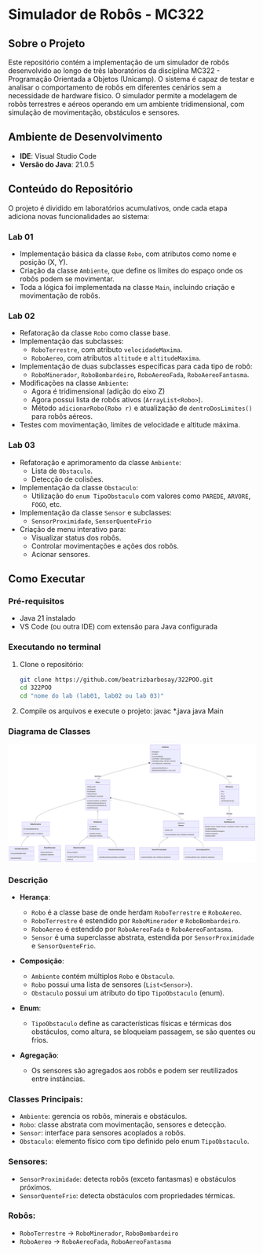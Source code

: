 # Simulador de Robôs - MC322

## Sobre o Projeto

Este repositório contém a implementação de um simulador de robôs desenvolvido ao longo de três laboratórios da disciplina MC322 - Programação Orientada a Objetos (Unicamp). O sistema é capaz de testar e analisar o comportamento de robôs em diferentes cenários sem a necessidade de hardware físico. O simulador permite a modelagem de robôs terrestres e aéreos operando em um ambiente tridimensional, com simulação de movimentação, obstáculos e sensores.

## Ambiente de Desenvolvimento

- **IDE**: Visual Studio Code
- **Versão do Java**: 21.0.5

## Conteúdo do Repositório

O projeto é dividido em laboratórios acumulativos, onde cada etapa adiciona novas funcionalidades ao sistema:

### Lab 01
- Implementação básica da classe `Robo`, com atributos como nome e posição (X, Y).
- Criação da classe `Ambiente`, que define os limites do espaço onde os robôs podem se movimentar.
- Toda a lógica foi implementada na classe `Main`, incluindo criação e movimentação de robôs.

### Lab 02
- Refatoração da classe `Robo` como classe base.
- Implementação das subclasses:
  - `RoboTerrestre`, com atributo `velocidadeMaxima`.
  - `RoboAereo`, com atributos `altitude` e `altitudeMaxima`.
- Implementação de duas subclasses específicas para cada tipo de robô:
  - `RoboMinerador`, `RoboBombardeiro`, `RoboAereoFada`, `RoboAereoFantasma`.
- Modificações na classe `Ambiente`:
  - Agora é tridimensional (adição do eixo Z)
  - Agora possui lista de robôs ativos (`ArrayList<Robo>`).
  - Método `adicionarRobo(Robo r)` e atualização de `dentroDosLimites()` para robôs aéreos.
- Testes com movimentação, limites de velocidade e altitude máxima.

### Lab 03
- Refatoração e aprimoramento da classe `Ambiente`:
  - Lista de `Obstaculo`.
  - Detecção de colisões.
- Implementação da classe `Obstaculo`:
  - Utilização do `enum TipoObstaculo` com valores como `PAREDE`, `ARVORE`, `FOGO`, etc.
- Implementação da classe `Sensor` e subclasses:
  - `SensorProximidade`, `SensorQuenteFrio`
- Criação de menu interativo para:
  - Visualizar status dos robôs.
  - Controlar movimentações e ações dos robôs.
  - Acionar sensores.

## Como Executar

### Pré-requisitos
- Java 21 instalado
- VS Code (ou outra IDE) com extensão para Java configurada

### Executando no terminal

1. Clone o repositório:
    ```bash
    git clone https://github.com/beatrizbarbosay/322POO.git
    cd 322POO
    cd "nome do lab (lab01, lab02 ou lab 03)"
2. Compile os arquivos e execute o projeto:
    javac *.java
    java Main


### Diagrama de Classes
![Diagrama de Classes](Diagrama_Classes.png)

### Descrição

- **Herança**: 
  - `Robo` é a classe base de onde herdam `RoboTerrestre` e `RoboAereo`.
  - `RoboTerrestre` é estendido por `RoboMinerador` e `RoboBombardeiro`.
  - `RoboAereo` é estendido por `RoboAereoFada` e `RoboAereoFantasma`.
  - `Sensor` é uma superclasse abstrata, estendida por `SensorProximidade` e `SensorQuenteFrio`.

- **Composição**:
  - `Ambiente` contém múltiplos `Robo` e `Obstaculo`.
  - `Robo` possui uma lista de sensores (`List<Sensor>`).
  - `Obstaculo` possui um atributo do tipo `TipoObstaculo` (enum).

- **Enum**:
  - `TipoObstaculo` define as características físicas e térmicas dos obstáculos, como altura, se bloqueiam passagem, se são quentes ou frios.

- **Agregação**:
  - Os sensores são agregados aos robôs e podem ser reutilizados entre instâncias.

### Classes Principais:
- `Ambiente`: gerencia os robôs, minerais e obstáculos.
- `Robo`: classe abstrata com movimentação, sensores e detecção.
- `Sensor`: interface para sensores acoplados a robôs.
- `Obstaculo`: elemento físico com tipo definido pelo enum `TipoObstaculo`.

### Sensores:
- `SensorProximidade`: detecta robôs (exceto fantasmas) e obstáculos próximos.
- `SensorQuenteFrio`: detecta obstáculos com propriedades térmicas.

### Robôs:
- `RoboTerrestre` → `RoboMinerador`, `RoboBombardeiro`
- `RoboAereo` → `RoboAereoFada`, `RoboAereoFantasma`
